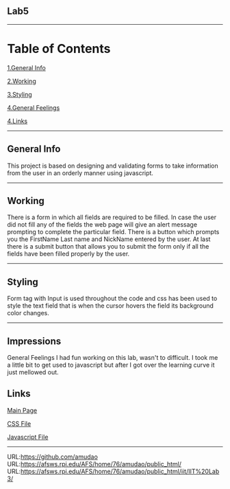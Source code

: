 ## Lab5
***
# Table of Contents
[1.General Info](#general-info)

[2.Working](#working)

[3.Styling](#styling)

[4.General Feelings](Impressions)

[4.Links](#links)
***
## General Info
This project is based on designing and validating forms to take information from the user in an orderly manner using javascript.
***

## Working
There is a form in which all fields are required to be filled. In case the user did not fill any of the fields the web page will give an alert message prompting to complete the particular field. There is a button which prompts you the FirstName Last name and NickName entered by the user. At last there is a submit button that allows you to submit the form only if all the fields have been filled properly by the user.
***

## Styling
Form tag with Input is used throughout the code and css has been used to style the text field that is when the cursor hovers the field its background color changes.
***
## Impressions
General Feelings
I had fun working on this lab, wasn't to difficult. I took me a little bit to get used to javascript but after I got over the learning curve it just mellowed out.



## Links
[Main Page](Lab5.html)

[CSS File](lab5.css)

[Javascript File](lab5.js)
***


URL:https://github.com/amudao
URL:https://afsws.rpi.edu/AFS/home/76/amudao/public_html/
URL:https://afsws.rpi.edu/AFS/home/76/amudao/public_html/iit/IIT%20Lab3/